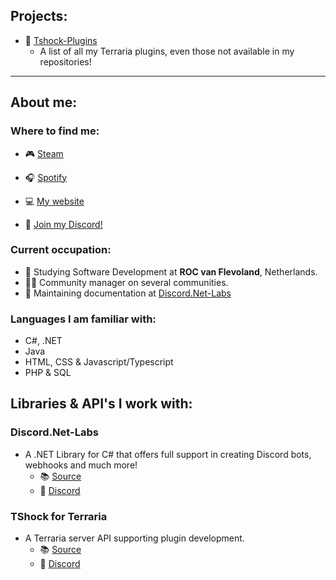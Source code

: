## Projects:

* 📑 [Tshock-Plugins](https://github.com/Rozen4334/Tshock-plugins)
  * A list of all my Terraria plugins, even those not available in my repositories!

----

## About me:

### Where to find me:
* 🎮 [Steam](https://steamcommunity.com/id/Rozen4334/)
* 🎧 [Spotify](https://open.spotify.com/user/a.tdb_?si=3bd7bb95ad8e4bdd)
* 💻 [My website](https://rozen.one)

* 🔗 [Join my Discord!](https://pixelgalactic.com/discord)

### Current occupation:
* 🏫 Studying Software Development at **ROC van Flevoland**, Netherlands.
* 👨‍💼 Community manager on several communities.
* 📃 Maintaining documentation at [Discord.Net-Labs](https://github.com/Discord-Net-Labs/Discord.Net-Labs)

### Languages I am familiar with:
* C#, .NET
* Java 
* HTML, CSS & Javascript/Typescript
* PHP & SQL

## Libraries & API's I work with:

### Discord.Net-Labs
* A .NET Library for C# that offers full support in creating Discord bots, webhooks and much more!
  * 📚 [Source](https://github.com/Discord-Net-Labs/Discord.Net-Labs)
  * 🔗 [Discord](https://invite.discord-net-labs.com)

### TShock for Terraria
* A Terraria server API supporting plugin development.
  * 📚 [Source](https://github.com/Pryaxis/TShock)
  * 🔗 [Discord](https://discord.com/invite/Cav9nYX)
